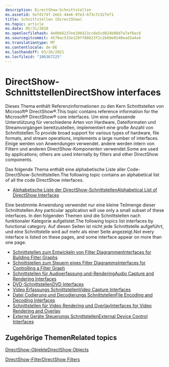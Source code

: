```yaml
---
description: DirectShow-Schnittstellen
ms.assetid: 5efd174f-2eb1-44e6-97e3-b73c7c52fef1
title: Schnittstellen (DirectShow)
ms.topic: article
ms.date: 05/31/2018
ms.openlocfilehash: 4e0b66237ee106423cc8a5cd824b88d7a7af6ac8
ms.sourcegitcommit: 4570ac533e129ff88b23f2c2b69e0140ead3a4a4
ms.translationtype: MT
ms.contentlocale: de-DE
ms.lasthandoff: 03/26/2021
ms.locfileid: "106367225"
---
```

# <a name="directshow-interfaces"></a><span data-ttu-id="e5d8c-103">DirectShow-Schnittstellen</span><span class="sxs-lookup"><span data-stu-id="e5d8c-103">DirectShow interfaces</span></span>

<span data-ttu-id="e5d8c-104">Dieses Thema enthält Referenzinformationen zu den Kern Schnittstellen von Microsoft® DirectShow®.</span><span class="sxs-lookup"><span data-stu-id="e5d8c-104">This topic contains reference information for the Microsoft® DirectShow® core interfaces.</span></span> <span data-ttu-id="e5d8c-105">Um eine umfassende Unterstützung für verschiedene Arten von Hardware, Dateiformaten und Streamvorgängen bereitzustellen, implementiert eine große Anzahl von Schnittstellen.</span><span class="sxs-lookup"><span data-stu-id="e5d8c-105">To provide broad support for various types of hardware, file formats, and stream operations, implements a large number of interfaces.</span></span> <span data-ttu-id="e5d8c-106">Einige werden von Anwendungen verwendet. andere werden intern von Filtern und anderen DirectShow-Komponenten verwendet.</span><span class="sxs-lookup"><span data-stu-id="e5d8c-106">Some are used by applications; others are used internally by filters and other DirectShow components.</span></span>

<span data-ttu-id="e5d8c-107">Das folgende Thema enthält eine alphabetische Liste aller Code-DirectShow-Schnittstellen.</span><span class="sxs-lookup"><span data-stu-id="e5d8c-107">The following topic contains an alphabetical list of all the code DirectShow interfaces.</span></span>

-   [<span data-ttu-id="e5d8c-108">Alphabetische Liste der DirectShow-Schnittstellen</span><span class="sxs-lookup"><span data-stu-id="e5d8c-108">Alphabetical List of DirectShow Interfaces</span></span>](alphabetical-list-of-directshow-interfaces.md)

<span data-ttu-id="e5d8c-109">Eine bestimmte Anwendung verwendet nur eine kleine Teilmenge dieser Schnittstellen.</span><span class="sxs-lookup"><span data-stu-id="e5d8c-109">Any particular application will use only a small subset of these interfaces.</span></span> <span data-ttu-id="e5d8c-110">In den folgenden Themen sind die Schnittstellen nach funktionaler Kategorie aufgelistet.</span><span class="sxs-lookup"><span data-stu-id="e5d8c-110">The following topics list interfaces by functional category.</span></span> <span data-ttu-id="e5d8c-111">Auf diesen Seiten ist nicht jede Schnittstelle aufgeführt, und eine Schnittstelle wird auf mehr als einer Seite angezeigt.</span><span class="sxs-lookup"><span data-stu-id="e5d8c-111">Not every interface is listed on these pages, and some interface appear on more than one page.</span></span>

-   [<span data-ttu-id="e5d8c-112">Schnittstellen zum Entwickeln von Filter Diagrammen</span><span class="sxs-lookup"><span data-stu-id="e5d8c-112">Interfaces for Building Filter Graphs</span></span>](interfaces-for-building-filter-graphs.md)
-   [<span data-ttu-id="e5d8c-113">Schnittstellen zum Steuern eines Filter Diagramms</span><span class="sxs-lookup"><span data-stu-id="e5d8c-113">Interfaces for Controlling a Filter Graph</span></span>](interfaces-for-controlling-a-filter-graph.md)
-   [<span data-ttu-id="e5d8c-114">Schnittstellen für Audioerfassung und-Rendering</span><span class="sxs-lookup"><span data-stu-id="e5d8c-114">Audio Capture and Rendering Interfaces</span></span>](audio-capture-and-rendering-interfaces.md)
-   [<span data-ttu-id="e5d8c-115">DVD-Schnittstellen</span><span class="sxs-lookup"><span data-stu-id="e5d8c-115">DVD Interfaces</span></span>](dvd-interfaces.md)
-   [<span data-ttu-id="e5d8c-116">Video Erfassungs Schnittstellen</span><span class="sxs-lookup"><span data-stu-id="e5d8c-116">Video Capture Interfaces</span></span>](video-capture-interfaces.md)
-   [<span data-ttu-id="e5d8c-117">Datei Codierung und Decodierungs Schnittstellen</span><span class="sxs-lookup"><span data-stu-id="e5d8c-117">File Encoding and Decoding Interfaces</span></span>](file-encoding-and-decoding-interfaces.md)
-   [<span data-ttu-id="e5d8c-118">Schnittstellen für Video Rendering und Overlay</span><span class="sxs-lookup"><span data-stu-id="e5d8c-118">Interfaces for Video Rendering and Overlay</span></span>](interfaces-for-video-rendering-and-overlay.md)
-   [<span data-ttu-id="e5d8c-119">Externe Geräte Steuerungs Schnittstellen</span><span class="sxs-lookup"><span data-stu-id="e5d8c-119">External Device Control Interfaces</span></span>](external-device-control-interfaces.md)

## <a name="related-topics"></a><span data-ttu-id="e5d8c-120">Zugehörige Themen</span><span class="sxs-lookup"><span data-stu-id="e5d8c-120">Related topics</span></span>

<dl> <dt>

[<span data-ttu-id="e5d8c-121">DirectShow-Objekte</span><span class="sxs-lookup"><span data-stu-id="e5d8c-121">DirectShow Objects</span></span>](directshow-objects.md)
</dt> <dt>

[<span data-ttu-id="e5d8c-122">DirectShow-Filter</span><span class="sxs-lookup"><span data-stu-id="e5d8c-122">DirectShow Filters</span></span>](directshow-filters.md)
</dt> </dl>

 

 



